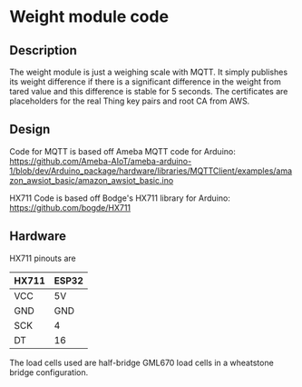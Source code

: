 # Weight module code
## Description

The weight module is just a weighing scale with MQTT. It simply publishes its weight difference if there is a significant difference in the weight from tared value and this difference is stable for 5 seconds. The certificates are placeholders for the real Thing key pairs and root CA from AWS.

## Design

Code for MQTT is based off Ameba MQTT code for Arduino: https://github.com/Ameba-AIoT/ameba-arduino-1/blob/dev/Arduino_package/hardware/libraries/MQTTClient/examples/amazon_awsiot_basic/amazon_awsiot_basic.ino


HX711 Code is based off Bodge's HX711 library for Arduino: https://github.com/bogde/HX711

## Hardware

HX711 pinouts are 

| HX711 | ESP32 |
| --- | ---|
| VCC | 5V |
| GND | GND|
| SCK|  4|
| DT | 16 |

The load cells used are half-bridge GML670 load cells in a wheatstone bridge configuration. 

